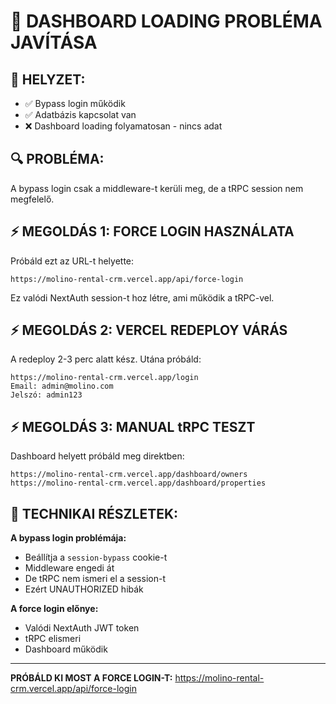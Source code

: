 # 🔧 DASHBOARD LOADING PROBLÉMA JAVÍTÁSA

## 🎯 HELYZET:
- ✅ Bypass login működik
- ✅ Adatbázis kapcsolat van
- ❌ Dashboard loading folyamatosan - nincs adat

## 🔍 PROBLÉMA:
A bypass login csak a middleware-t kerüli meg, de a tRPC session nem megfelelő.

## ⚡ MEGOLDÁS 1: FORCE LOGIN HASZNÁLATA

Próbáld ezt az URL-t helyette:
```
https://molino-rental-crm.vercel.app/api/force-login
```

Ez valódi NextAuth session-t hoz létre, ami működik a tRPC-vel.

## ⚡ MEGOLDÁS 2: VERCEL REDEPLOY VÁRÁS

A redeploy 2-3 perc alatt kész. Utána próbáld:
```
https://molino-rental-crm.vercel.app/login
Email: admin@molino.com
Jelszó: admin123
```

## ⚡ MEGOLDÁS 3: MANUAL tRPC TESZT

Dashboard helyett próbáld meg direktben:
```
https://molino-rental-crm.vercel.app/dashboard/owners
https://molino-rental-crm.vercel.app/dashboard/properties
```

## 🔧 TECHNIKAI RÉSZLETEK:

**A bypass login problémája:**
- Beállítja a `session-bypass` cookie-t
- Middleware engedi át
- De tRPC nem ismeri el a session-t
- Ezért UNAUTHORIZED hibák

**A force login előnye:**
- Valódi NextAuth JWT token
- tRPC elismeri
- Dashboard működik

---

**PRÓBÁLD KI MOST A FORCE LOGIN-T:**
https://molino-rental-crm.vercel.app/api/force-login